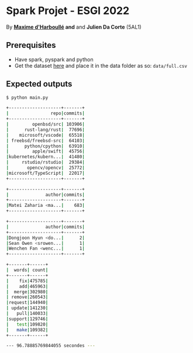 # Spark Projet - ESGI 2022

By **<a href="https://github.com/anonymax25">Maxime d'Harboullé</a> and** and **Julien Da Corte** (5AL1)

## Prerequisites

- Have spark, pyspark and python
- Get the dataset <a href="https://www.kaggle.com/dhruvildave/github-commit-messages-dataset/version/3">here</a> and place it in the data folder as so: ```data/full.csv```

## Expected outputs
```bash
$ python main.py

+--------------------+-------+                                                  
|                repo|commits|
+--------------------+-------+
|         openbsd/src| 103906|
|      rust-lang/rust|  77696|
|    microsoft/vscode|  65518|
| freebsd/freebsd-src|  64103|
|      python/cpython|  63910|
|         apple/swift|  45756|
|kubernetes/kubern...|  41480|
|     rstudio/rstudio|  29384|
|       opencv/opencv|  25772|
|microsoft/TypeScript|  22017|
+--------------------+-------+

+--------------------+-------+                                                  
|              author|commits|
+--------------------+-------+
|Matei Zaharia <ma...|    683|
+--------------------+-------+

+--------------------+-------+                                                  
|              author|commits|
+--------------------+-------+
|Dongjoon Hyun <do...|      2|
|Sean Owen <srowen...|      1|
|Wenchen Fan <wenc...|      1|
+--------------------+-------+

+-------+------+                                                                
|  words| count|
+-------+------+
|    fix|475785|
|    add|465963|
|  merge|302980|
| remove|260543|
|request|144940|
| update|141230|
|   pull|140033|
|support|129746|
|   test|109820|
|   make|109382|
+-------+------+

--- 96.78885769844055 secondes ---
```
